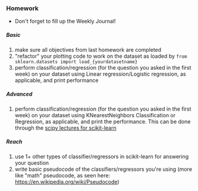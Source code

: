### Homework
* Don't forget to fill up the Weekly Journal! 

##### Basic
1. make sure all objectives from last homework are completed
2. "refactor" your plotting code to work on the dataset as loaded by `from sklearn.datasets import load_{yourdatasetname}`
3. perform classification/regression (for the question you asked in the first week) on your dataset using Linear regression/Logistic regression, as applicable, and print performance

##### Advanced
1. perform classification/regression (for the question you asked in the first week) on your dataset using KNearestNeighbors Classification or Regression, as applicable, and print the performance. This can be done through the [scipy lectures for scikit-learn](http://scipy-lectures.org/packages/scikit-learn/index.html#introduction-problem-settings)

##### Reach
1. use 1+ other types of classifier/regressors in scikit-learn for answering your question
2. write basic pseudocode of the classifiers/regressors you're using (more like "math" pseudocode, as seen here: https://en.wikipedia.org/wiki/Pseudocode)
